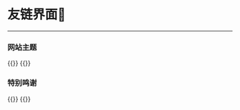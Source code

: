 # 友链界面🌙

-----

### 网站主题
<div class="flink" id="article-container">
<div class="friend-list-div" >
{{<friend name="Hugo" url="https://gohugo.io/" logo="/images/hugo.png" word="The world’s fastest framework for building websites" border-animation="linear-green" primary-color="led"
>}}
{{<friend name="LoveIt" url="https://hugoloveit.com/zh-cn/" logo="/images/avatar.png" word="一个简洁、优雅且高效的 Hugo 主题" primary-color="linear-blue" border-animation="led"
>}}
</div>
</div>

### 特别鸣谢
<div class="flink" id="article-container">
<div class="friend-list-div" >
{{<friend name="Stilig's blog" url="https://stilig.me" logo="https://stilig.me/webhead.png" word="一个分享自己杂七杂八知识的网站" border-animation="borderFlash" primary-color="linear-red"
>}}
{{<friend name="雨临Lewis的博客" url="lewky.cn" logo="https://cdn.jsdelivr.net/gh/lewky/lewky.github.io@master/images/avatar.jpg" word="不想当写手的码农不是好咸鱼_(xз」∠)_" primary-color="linear-blue" border-animation="borderFlash"
>}}
</div>
</div> 

